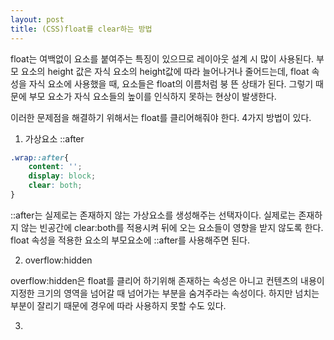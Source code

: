 ```yaml
---
layout: post
title: (CSS)float를 clear하는 방법
---
```


float는 여백없이 요소를 붙여주는 특징이 있으므로 레이아웃 설계 시 많이 사용된다.
부모 요소의 height 값은 자식 요소의 height값에 따라 늘어나거나 줄어드는데, float 속성을 자식 요소에 사용했을 때, 요소들은 float의 이름처럼 붕 뜬 상태가 된다.
그렇기 때문에 부모 요소가 자식 요소들의 높이를 인식하지 못하는 현상이 발생한다.

이러한 문제점을 해결하기 위해서는 float를 클리어해줘야 한다. 4가지 방법이 있다.  



1. 가상요소 ::after

``` css
.wrap::after{
    content: '';
    display: block;
    clear: both;
}
```


::after는 실제로는 존재하지 않는 가상요소를 생성해주는 선택자이다. 실제로는 존재하지 않는 빈공간에 clear:both를 적용시켜 뒤에 오는 요소들이 영향을 받지 않도록 한다.
float 속성을 적용한 요소의 부모요소에 ::after를 사용해주면 된다.



2. overflow:hidden

overflow:hidden은 float를 클리어 하기위해 존재하는 속성은 아니고 컨텐츠의 내용이 지정한 크기의 영역을 넘어갈 때 넘어가는 부분을 숨겨주라는 속성이다.
하지만 넘치는 부분이 잘리기 때문에 경우에 따라 사용하지 못할 수도 있다.


3. 




